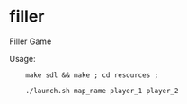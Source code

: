 # filler
Filler Game

Usage: 

		make sdl && make ; cd resources ;

		./launch.sh map_name player_1 player_2
